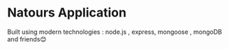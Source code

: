 # Natours Application

Built using modern technologies : node.js , express, mongoose , mongoDB and friends😊

